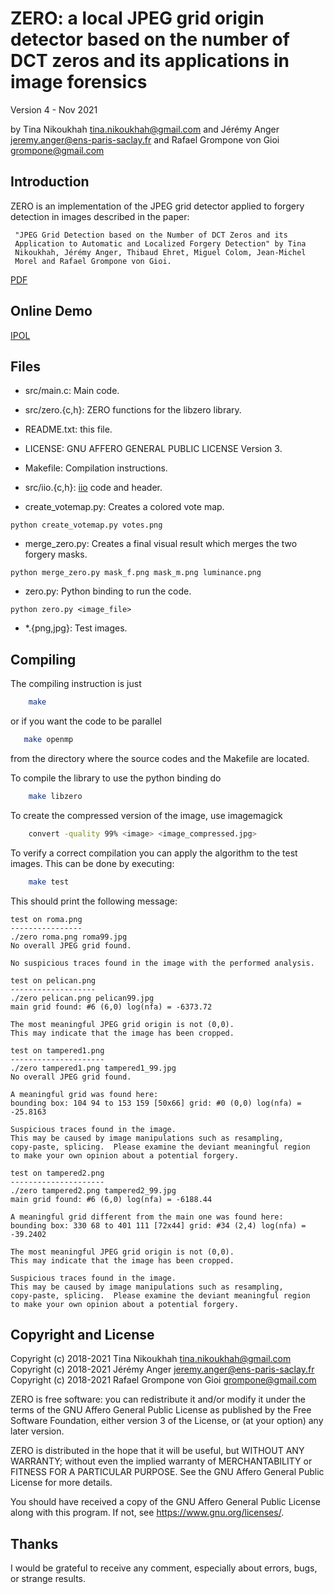 ZERO: a local JPEG grid origin detector based on the number of DCT zeros
and its applications in image forensics
================================================

Version 4 - Nov 2021

by Tina Nikoukhah <tina.nikoukhah@gmail.com>
and Jérémy Anger <jeremy.anger@ens-paris-saclay.fr>
and Rafael Grompone von Gioi <grompone@gmail.com>


Introduction
------------

ZERO is an implementation of the JPEG grid detector applied to forgery
detection in images described in the paper:

     "JPEG Grid Detection based on the Number of DCT Zeros and its
     Application to Automatic and Localized Forgery Detection" by Tina
     Nikoukhah, Jérémy Anger, Thibaud Ehret, Miguel Colom, Jean-Michel
     Morel and Rafael Grompone von Gioi.
[PDF](http://openaccess.thecvf.com/content_CVPRW_2019/papers/Media%20Forensics/Nikoukhah_JPEG_Grid_Detection_based_on_the_Number_of_DCT_Zeros_CVPRW_2019_paper.pdf)     


Online Demo
------------

[IPOL](https://ipolcore.ipol.im/demo/clientApp/demo.html?id=77777000073)

Files
-----

- src/main.c: Main code.

- src/zero.{c,h}: ZERO functions for the libzero library.

- README.txt: this file.

- LICENSE: GNU AFFERO GENERAL PUBLIC LICENSE Version 3.

- Makefile: Compilation instructions.

- src/iio.{c,h}: [iio](https://github.com/mnhrdt/iio) code and header.

- create_votemap.py: Creates a colored vote map.
```
python create_votemap.py votes.png
```
- merge_zero.py: Creates a final visual result which merges the two forgery masks.
```
python merge_zero.py mask_f.png mask_m.png luminance.png
```

- zero.py: Python binding to run the code. 
```
python zero.py <image_file>
```

- *.{png,jpg}: Test images.


Compiling
---------
The compiling instruction is just
```bash
    make
```
or if you want the code to be parallel
```bash
   make openmp
```
from the directory where the source codes and the Makefile are located.

To compile the library to use the python binding do
```bash
    make libzero
```

To create the compressed version of the image, use imagemagick
```bash
    convert -quality 99% <image> <image_compressed.jpg>
```

To verify a correct compilation you can apply the algorithm to the
test images. This can be done by executing:
```bash
    make test
```

This should print the following message:
```
test on roma.png
----------------
./zero roma.png roma99.jpg
No overall JPEG grid found.

No suspicious traces found in the image with the performed analysis.

test on pelican.png
-------------------
./zero pelican.png pelican99.jpg
main grid found: #6 (6,0) log(nfa) = -6373.72

The most meaningful JPEG grid origin is not (0,0).
This may indicate that the image has been cropped.

test on tampered1.png
---------------------
./zero tampered1.png tampered1_99.jpg
No overall JPEG grid found.

A meaningful grid was found here:
bounding box: 104 94 to 153 159 [50x66] grid: #0 (0,0) log(nfa) = -25.8163

Suspicious traces found in the image.
This may be caused by image manipulations such as resampling,
copy-paste, splicing.  Please examine the deviant meaningful region
to make your own opinion about a potential forgery.

test on tampered2.png
---------------------
./zero tampered2.png tampered2_99.jpg
main grid found: #6 (6,0) log(nfa) = -6188.44

A meaningful grid different from the main one was found here:
bounding box: 330 68 to 401 111 [72x44] grid: #34 (2,4) log(nfa) = -39.2402

The most meaningful JPEG grid origin is not (0,0).
This may indicate that the image has been cropped.

Suspicious traces found in the image.
This may be caused by image manipulations such as resampling,
copy-paste, splicing.  Please examine the deviant meaningful region
to make your own opinion about a potential forgery.
```


Copyright and License
---------------------

Copyright (c) 2018-2021 Tina Nikoukhah <tina.nikoukhah@gmail.com>
Copyright (c) 2018-2021 Jérémy Anger <jeremy.anger@ens-paris-saclay.fr>
Copyright (c) 2018-2021 Rafael Grompone von Gioi <grompone@gmail.com>


ZERO is free software: you can redistribute it and/or modify
it under the terms of the GNU Affero General Public License as
published by the Free Software Foundation, either version 3 of the
License, or (at your option) any later version.

ZERO is distributed in the hope that it will be useful,
but WITHOUT ANY WARRANTY; without even the implied warranty of
MERCHANTABILITY or FITNESS FOR A PARTICULAR PURPOSE. See the
GNU Affero General Public License for more details.

You should have received a copy of the GNU Affero General Public License
along with this program. If not, see <https://www.gnu.org/licenses/>.


Thanks
------

I would be grateful to receive any comment, especially about errors,
bugs, or strange results.
